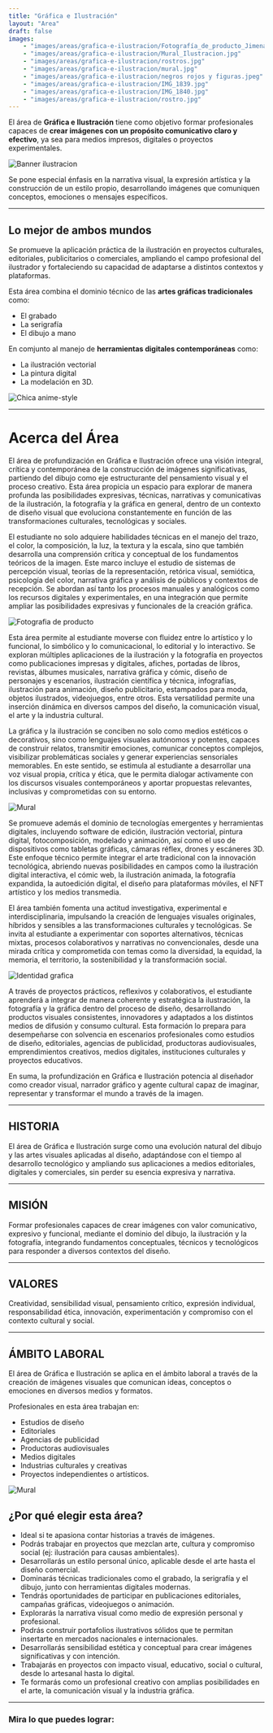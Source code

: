 ```yaml
---
title: "Gráfica e Ilustración"
layout: "Area"
draft: false
images:
    - "images/areas/grafica-e-ilustracion/Fotografía_de_producto_Jimena_Reyes.jpg"
    - "images/areas/grafica-e-ilustracion/Mural_Ilustracion.jpg"
    - "images/areas/grafica-e-ilustracion/rostros.jpg"
    - "images/areas/grafica-e-ilustracion/mural.jpg"
    - "images/areas/grafica-e-ilustracion/negros rojos y figuras.jpeg"
    - "images/areas/grafica-e-ilustracion/IMG_1839.jpg"
    - "images/areas/grafica-e-ilustracion/IMG_1840.jpg"
    - "images/areas/grafica-e-ilustracion/rostro.jpg"
---
```


El área de **Gráfica e Ilustración** tiene como objetivo formar profesionales capaces de **crear imágenes con un propósito comunicativo claro y efectivo**, ya sea para medios impresos, digitales o proyectos experimentales.

<!--more-->
![Banner ilustracion](/FAD-WebPage/images/areas/grafica-e-ilustracion/ilsutracion.png)

Se pone especial énfasis en la narrativa visual, la expresión artística y la construcción de un estilo propio, desarrollando imágenes que comuniquen conceptos, emociones o mensajes específicos.

---

## Lo mejor de ambos mundos
Se promueve la aplicación práctica de la ilustración en proyectos culturales, editoriales, publicitarios o comerciales, ampliando el campo profesional del ilustrador y fortaleciendo su capacidad de adaptarse a distintos contextos y plataformas.

Esta área combina el dominio técnico de las **artes gráficas tradicionales** como: 
- El grabado
- La serigrafía 
- El dibujo a mano 

En comjunto al manejo de **herramientas digitales contemporáneas** como: 
- La ilustración vectorial
- La pintura digital
- La modelación en 3D.

![Chica anime-style](/FAD-WebPage/images/areas/grafica-e-ilustracion/chica.png)

---

# Acerca del Área

El área de profundización en Gráfica e Ilustración ofrece una visión integral, crítica y contemporánea de la construcción de imágenes significativas, partiendo del dibujo como eje estructurante del pensamiento visual y el proceso creativo. Esta área propicia un espacio para explorar de manera profunda las posibilidades expresivas, técnicas, narrativas y comunicativas de la ilustración, la fotografía y la gráfica en general, dentro de un contexto de diseño visual que evoluciona constantemente en función de las transformaciones culturales, tecnológicas y sociales.

El estudiante no solo adquiere habilidades técnicas en el manejo del trazo, el color, la composición, la luz, la textura y la escala, sino que también desarrolla una comprensión crítica y conceptual de los fundamentos teóricos de la imagen. Este marco incluye el estudio de sistemas de percepción visual, teorías de la representación, retórica visual, semiótica, psicología del color, narrativa gráfica y análisis de públicos y contextos de recepción. Se abordan así tanto los procesos manuales y analógicos como los recursos digitales y experimentales, en una integración que permite ampliar las posibilidades expresivas y funcionales de la creación gráfica.

![Fotografia de producto](/FAD-WebPage/images/areas/grafica-e-ilustracion/Fotografía_de_producto_Jimena_Reyes.jpg)

Esta área permite al estudiante moverse con fluidez entre lo artístico y lo funcional, lo simbólico y lo comunicacional, lo editorial y lo interactivo. Se exploran múltiples aplicaciones de la ilustración y la fotografía en proyectos como publicaciones impresas y digitales, afiches, portadas de libros, revistas, álbumes musicales, narrativa gráfica y cómic, diseño de personajes y escenarios, ilustración científica y técnica, infografías, ilustración para animación, diseño publicitario, estampados para moda, objetos ilustrados, videojuegos, entre otros. Esta versatilidad permite una inserción dinámica en diversos campos del diseño, la comunicación visual, el arte y la industria cultural.


La gráfica y la ilustración se conciben no solo como medios estéticos o decorativos, sino como lenguajes visuales autónomos y potentes, capaces de construir relatos, transmitir emociones, comunicar conceptos complejos, visibilizar problemáticas sociales y generar experiencias sensoriales memorables. En este sentido, se estimula al estudiante a desarrollar una voz visual propia, crítica y ética, que le permita dialogar activamente con los discursos visuales contemporáneos y aportar propuestas relevantes, inclusivas y comprometidas con su entorno.

![Mural](/FAD-WebPage/images/areas/grafica-e-ilustracion/mural.jpg)

Se promueve además el dominio de tecnologías emergentes y herramientas digitales, incluyendo software de edición, ilustración vectorial, pintura digital, fotocomposición, modelado y animación, así como el uso de dispositivos como tabletas gráficas, cámaras réflex, drones y escáneres 3D. Este enfoque técnico permite integrar el arte tradicional con la innovación tecnológica, abriendo nuevas posibilidades en campos como la ilustración digital interactiva, el cómic web, la ilustración animada, la fotografía expandida, la autoedición digital, el diseño para plataformas móviles, el NFT artístico y los medios transmedia.

El área también fomenta una actitud investigativa, experimental e interdisciplinaria, impulsando la creación de lenguajes visuales originales, híbridos y sensibles a las transformaciones culturales y tecnológicas. Se invita al estudiante a experimentar con soportes alternativos, técnicas mixtas, procesos colaborativos y narrativas no convencionales, desde una mirada crítica y comprometida con temas como la diversidad, la equidad, la memoria, el territorio, la sostenibilidad y la transformación social.

![Identidad grafica](/FAD-WebPage/images/areas/grafica-e-ilustracion/identidad_grafica(2).jpeg)

A través de proyectos prácticos, reflexivos y colaborativos, el estudiante aprenderá a integrar de manera coherente y estratégica la ilustración, la fotografía y la gráfica dentro del proceso de diseño, desarrollando productos visuales consistentes, innovadores y adaptados a los distintos medios de difusión y consumo cultural. Esta formación lo prepara para desempeñarse con solvencia en escenarios profesionales como estudios de diseño, editoriales, agencias de publicidad, productoras audiovisuales, emprendimientos creativos, medios digitales, instituciones culturales y proyectos educativos.

En suma, la profundización en Gráfica e Ilustración potencia al diseñador como creador visual, narrador gráfico y agente cultural capaz de imaginar, representar y transformar el mundo a través de la imagen.

---

## HISTORIA

El área de Gráfica e Ilustración surge como una evolución natural del dibujo y las artes visuales aplicadas al diseño, adaptándose con el tiempo al desarrollo tecnológico y ampliando sus aplicaciones a medios editoriales, digitales y comerciales, sin perder su esencia expresiva y narrativa.

---

## MISIÓN

Formar profesionales capaces de crear imágenes con valor comunicativo, expresivo y funcional, mediante el dominio del dibujo, la ilustración y la fotografía, integrando fundamentos conceptuales, técnicos y tecnológicos para responder a diversos contextos del diseño.

---

## VALORES

Creatividad, sensibilidad visual, pensamiento crítico, expresión individual, responsabilidad ética, innovación, experimentación y compromiso con el contexto cultural y social.  

--- 

## ÁMBITO LABORAL
El área de Gráfica e Ilustración se aplica en el ámbito laboral a través de la creación de imágenes visuales que comunican ideas, conceptos o emociones en diversos medios y formatos. 

Profesionales en esta área trabajan en: 
*   Estudios de diseño
*   Editoriales
*   Agencias de publicidad
*   Productoras audiovisuales
*   Medios digitales
*   Industrias culturales y creativas
*   Proyectos independientes o artísticos.

![Mural](/FAD-WebPage/images/areas/grafica-e-ilustracion/Mural_Ilustracion.jpg)

## ¿Por qué elegir esta área?

*   Ideal si te apasiona contar historias a través de imágenes.
*   Podrás trabajar en proyectos que mezclan arte, cultura y compromiso social (ej: ilustración para causas ambientales).
*   Desarrollarás un estilo personal único, aplicable desde el arte hasta el diseño comercial.
*   Dominarás técnicas tradicionales como el grabado, la serigrafía y el dibujo, junto con herramientas digitales modernas.
*   Tendrás oportunidades de participar en publicaciones editoriales, campañas gráficas, videojuegos o animación.
*   Explorarás la narrativa visual como medio de expresión personal y profesional.
*   Podrás construir portafolios ilustrativos sólidos que te permitan insertarte en mercados nacionales e internacionales.
*   Desarrollarás sensibilidad estética y conceptual para crear imágenes significativas y con intención.
*   Trabajarás en proyectos con impacto visual, educativo, social o cultural, desde lo artesanal hasta lo digital.
*   Te formarás como un profesional creativo con amplias posibilidades en el arte, la comunicación visual y la industria gráfica.

---

###  Mira lo que puedes lograr:
